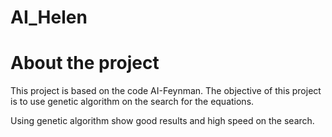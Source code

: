 # AI_Helen

# About the project

This project is based on the code AI-Feynman. The objective of this project is to use genetic algorithm on the search for the equations.

Using genetic algorithm show good results and high speed on the search.
